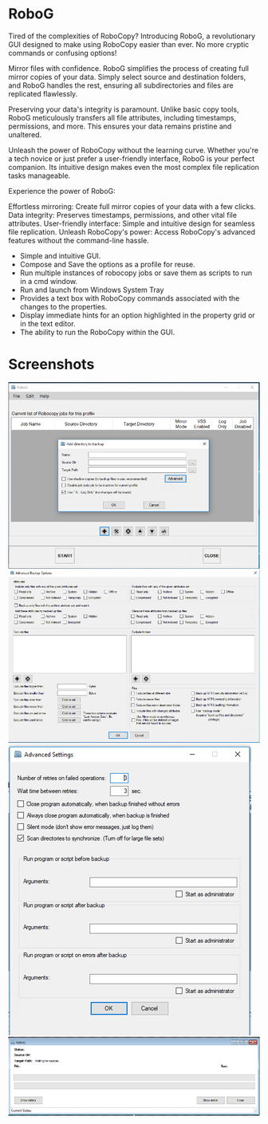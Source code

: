 RoboG
=====
Tired of the complexities of RoboCopy? Introducing RoboG, a revolutionary GUI designed to make using RoboCopy easier than ever. No more cryptic commands or confusing options!

Mirror files with confidence. RoboG simplifies the process of creating full mirror copies of your data. Simply select source and destination folders, and RoboG handles the rest, ensuring all subdirectories and files are replicated flawlessly.

Preserving your data's integrity is paramount. Unlike basic copy tools, RoboG meticulously transfers all file attributes, including timestamps, permissions, and more. This ensures your data remains pristine and unaltered.

Unleash the power of RoboCopy without the learning curve. Whether you're a tech novice or just prefer a user-friendly interface, RoboG is your perfect companion. Its intuitive design makes even the most complex file replication tasks manageable.

Experience the power of RoboG:

Effortless mirroring: Create full mirror copies of your data with a few clicks.
Data integrity: Preserves timestamps, permissions, and other vital file attributes.
User-friendly interface: Simple and intuitive design for seamless file replication.
Unleash RoboCopy's power: Access RoboCopy's advanced features without the command-line hassle.

* Simple and intuitive GUI.
* Compose and Save the options as a profile for reuse.
* Run multiple instances of robocopy jobs or save them as scripts to run in a cmd window.
* Run and launch from Windows System Tray
* Provides a text box with RoboCopy commands associated with the changes to the properties.
* Display immediate hints for an option highlighted in the property grid or in the text editor.
* The ability to run the RoboCopy within the GUI.


# Screenshots
![robog-screenshot1](/screenshots/robog-screenshot1.png "Main Form")
![robog-screenshot2](/screenshots/robog-screenshot2.png "Advanced Backup Settings")
![robog-screenshot3](/screenshots/robog-screenshot3.png "Advanced Settings")
![robog-screenshot3](/screenshots/robog-screenshot4.png "Status Window")


